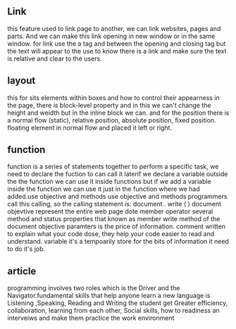 ## Link
this feature used to link page to another,
we can link websites, pages and parts. And we can make this link 
opening in new window or in the same window.
for link use the a tag and between the opening and closing tag but the text will appear to the use to know there is a link and make sure the text is relative and clear to the users.

## layout

this for sits elements within boxes and how to control their appearness in the page, there is block-level property and in this we can't change the height and weidth but in the inline block we can.
and for the position there is a normal flow (static), relative position, absolute position, fixed position.
floating element  in normal flow and placed it left or right.

## function
 function is a series of statements together to perform a specific task, we need to declare the fuction to can call it laterif we declare a variable outside the the function we can use it inside functions but if we add a variable inside the function we can use it just in the function where we had added.use objective and methods
use objective and methods programmers call this calling, so the calling statement is:
document . write ( )
document objevtive represent the entire web page
dote member operator several method and status properties that known as member
write method of the document objective
paramters is the price of information.
comment written to explain what your code dose, they help your code easier to read and understand.
variable it's a tempoarily store for the bits of information it need to do it's job.

## article
programming involves two roles which is the Driver and the Navigator.fundamental skills that help anyone learn a new language is 
Listening ,Speaking, Reading and Writing
the student get Greater efficiency, collaboration, learning from each other, Social skills, how to readiness an interveiws and make them practice the work environment